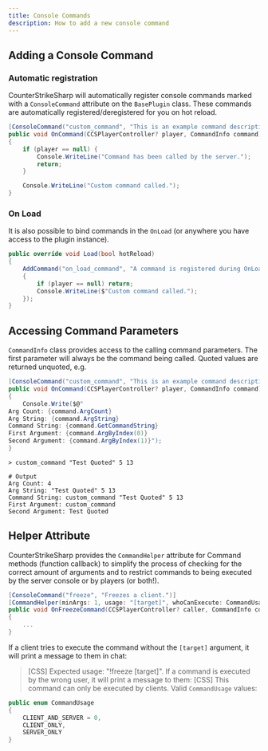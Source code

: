 ```yaml
---
title: Console Commands
description: How to add a new console command
---
```


## Adding a Console Command

### Automatic registration

CounterStrikeSharp will automatically register console commands marked with a `ConsoleCommand` attribute on the `BasePlugin` class. These commands are automatically registered/deregistered for you on hot reload.

```csharp
[ConsoleCommand("custom_command", "This is an example command description")]
public void OnCommand(CCSPlayerController? player, CommandInfo command)
{
    if (player == null) {
        Console.WriteLine("Command has been called by the server.");
        return;
    }

    Console.WriteLine("Custom command called.");
}
```

### On Load

It is also possible to bind commands in the `OnLoad` (or anywhere you have access to the plugin instance).

```csharp
public override void Load(bool hotReload)
{
    AddCommand("on_load_command", "A command is registered during OnLoad", (player, info) =>
    {
        if (player == null) return;
        Console.WriteLine($"Custom command called.");
    });
}
```

## Accessing Command Parameters

`CommandInfo` class provides access to the calling command parameters. The first parameter will always be the command being called. Quoted values are returned unquoted, e.g.

```csharp
[ConsoleCommand("custom_command", "This is an example command description")]
public void OnCommand(CCSPlayerController? player, CommandInfo command)
{
    Console.Write($@"
Arg Count: {command.ArgCount}
Arg String: {command.ArgString}
Command String: {command.GetCommandString}
First Argument: {command.ArgByIndex(0)}
Second Argument: {command.ArgByIndex(1)}");
}
```

```shell
> custom_command "Test Quoted" 5 13

# Output
Arg Count: 4
Arg String: "Test Quoted" 5 13
Command String: custom_command "Test Quoted" 5 13
First Argument: custom_command
Second Argument: Test Quoted
```

## Helper Attribute

CounterStrikeSharp provides the `CommandHelper` attribute for Command methods (function callback) to simplify the process of checking for the correct amount of arguments and to restrict commands to being executed by the server console or by players (or both!).

```csharp
[ConsoleCommand("freeze", "Freezes a client.")]
[CommandHelper(minArgs: 1, usage: "[target]", whoCanExecute: CommandUsage.CLIENT_AND_SERVER)]
public void OnFreezeCommand(CCSPlayerController? caller, CommandInfo command)
{
    ...
}
```

If a client tries to execute the command without the `[target]` argument, it will print a message to them in chat:

> [CSS] Expected usage: "!freeze [target]".
> If a command is executed by the wrong user, it will print a message to them:
> [CSS] This command can only be executed by clients.
> Valid `CommandUsage` values:

```csharp
public enum CommandUsage
{
    CLIENT_AND_SERVER = 0,
    CLIENT_ONLY,
    SERVER_ONLY
}
```
